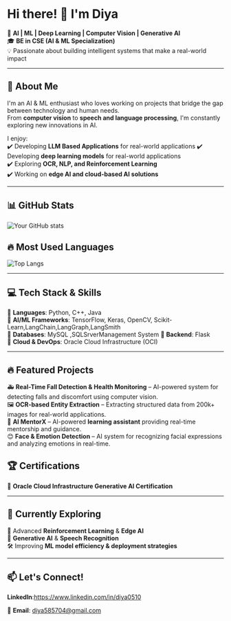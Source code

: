 # Hi there! 👋 I'm Diya 

🚀 **AI | ML | Deep Learning | Computer Vision | Generative AI**  
🎓 **BE in CSE (AI & ML Specialization)**  
💡 Passionate about building intelligent systems that make a real-world impact  

---

## 🔬 About Me  
I'm an AI & ML enthusiast who loves working on projects that bridge the gap between technology and human needs.  
From **computer vision** to **speech and language processing**, I'm constantly exploring new innovations in AI.  

I enjoy:  
✔️ Developing **LLM Based Applications** for real-world applications
✔️ Developing **deep learning models** for real-world applications  
✔️ Exploring **OCR, NLP, and Reinforcement Learning**  
✔️ Working on **edge AI and cloud-based AI solutions**  

---
## 📊 GitHub Stats
![Your GitHub stats](https://github-readme-stats.vercel.app/api?username=diya0510&show_icons=true&theme=radical)

## 🔥 Most Used Languages
![Top Langs](https://github-readme-stats.vercel.app/api/top-langs/?username=diya0510&layout=compact&theme=radical)

---

## 💻 Tech Stack & Skills  
🔹 **Languages**: Python, C++, Java  
🔹 **AI/ML Frameworks**: TensorFlow, Keras, OpenCV, Scikit-Learn,LangChain,LangGraph,LangSmith  
🔹 **Databases**: MySQL ,SQLSrverManagement System
🔹 **Backend**: Flask  
🔹 **Cloud & DevOps**: Oracle Cloud Infrastructure (OCI)  

---

## 🔥 Featured Projects  
🚑 **Real-Time Fall Detection & Health Monitoring** – AI-powered system for detecting falls and discomfort using computer vision.    
🖼️ **OCR-based Entity Extraction** – Extracting structured data from 200k+ images for real-world applications.   
🤖 **AI MentorX** – AI-powered **learning assistant** providing real-time mentorship and guidance.  
😊 **Face & Emotion Detection** – AI system for recognizing facial expressions and analyzing emotions in real-time.


## 🏆 Certifications  
🏅 **Oracle Cloud Infrastructure Generative AI Certification**  

---

## 🌱 Currently Exploring  
🔬 Advanced **Reinforcement Learning** & **Edge AI**  
📖 **Generative AI** & **Speech Recognition**  
🛠️ Improving **ML model efficiency & deployment strategies**  

---


## 📫 Let's Connect!  

**LinkedIn**:https://www.linkedin.com/in/diya0510

📧 **Email**: diya585704@gmail.com  





